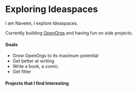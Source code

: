 # Exploring Ideaspaces

I am Naveen, I explore Ideaspaces. 

Currently building [OpenOrgs](https://openorgs.co) and having fun on side projects.

#### Goals

* Grow OpenOrgs to its maximum potential
* Get better at writing
* Write a book, a comic.
* Get fitter

#### Projects that I find Interesting

